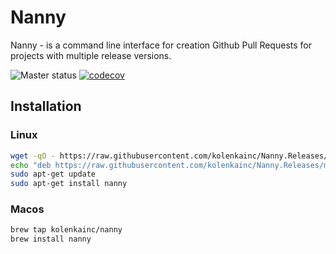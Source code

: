 # Nanny

Nanny - is a command line interface for creation Github Pull Requests for projects with multiple release versions.

![Master status](https://api.travis-ci.com/kolenkainc/nanny.svg?branch=master "master status")
[![codecov](https://codecov.io/gh/kolenkainc/nanny/branch/master/graph/badge.svg?token=32CKSF3ZS6)](codecov)

## Installation
### Linux
```bash
wget -qO - https://raw.githubusercontent.com/kolenkainc/Nanny.Releases/master/PUBLIC.KEY | sudo apt-key add -
echo "deb https://raw.githubusercontent.com/kolenkainc/Nanny.Releases/master/ focal main" | sudo tee /etc/apt/sources.list.d/kolenka.list
sudo apt-get update
sudo apt-get install nanny
```
### Macos
```bash
brew tap kolenkainc/nanny
brew install nanny
```
